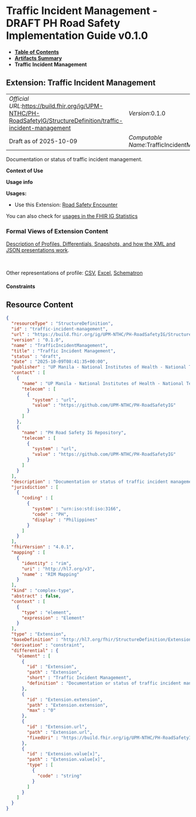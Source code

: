 # Traffic Incident Management - DRAFT PH Road Safety Implementation Guide v0.1.0

* [**Table of Contents**](toc.md)
* [**Artifacts Summary**](artifacts.md)
* **Traffic Incident Management**

## Extension: Traffic Incident Management 

| | |
| :--- | :--- |
| *Official URL*:https://build.fhir.org/ig/UPM-NTHC/PH-RoadSafetyIG/StructureDefinition/traffic-incident-management | *Version*:0.1.0 |
| Draft as of 2025-10-09 | *Computable Name*:TrafficIncidentManagement |

Documentation or status of traffic incident management.

**Context of Use**

**Usage info**

**Usages:**

* Use this Extension: [Road Safety Encounter](StructureDefinition-RS-Encounter.md)

You can also check for [usages in the FHIR IG Statistics](https://packages2.fhir.org/xig/example.fhir.ph.roadsafety|current/StructureDefinition/traffic-incident-management)

### Formal Views of Extension Content

 [Description of Profiles, Differentials, Snapshots, and how the XML and JSON presentations work](http://build.fhir.org/ig/FHIR/ig-guidance/readingIgs.html#structure-definitions). 

 

Other representations of profile: [CSV](StructureDefinition-traffic-incident-management.csv), [Excel](StructureDefinition-traffic-incident-management.xlsx), [Schematron](StructureDefinition-traffic-incident-management.sch) 

#### Constraints



## Resource Content

```json
{
  "resourceType" : "StructureDefinition",
  "id" : "traffic-incident-management",
  "url" : "https://build.fhir.org/ig/UPM-NTHC/PH-RoadSafetyIG/StructureDefinition/traffic-incident-management",
  "version" : "0.1.0",
  "name" : "TrafficIncidentManagement",
  "title" : "Traffic Incident Management",
  "status" : "draft",
  "date" : "2025-10-09T08:41:35+00:00",
  "publisher" : "UP Manila - National Institutes of Health - National Telehealth Center",
  "contact" : [
    {
      "name" : "UP Manila - National Institutes of Health - National Telehealth Center",
      "telecom" : [
        {
          "system" : "url",
          "value" : "https://github.com/UPM-NTHC/PH-RoadSafetyIG"
        }
      ]
    },
    {
      "name" : "PH Road Safety IG Repository",
      "telecom" : [
        {
          "system" : "url",
          "value" : "https://github.com/UPM-NTHC/PH-RoadSafetyIG"
        }
      ]
    }
  ],
  "description" : "Documentation or status of traffic incident management.",
  "jurisdiction" : [
    {
      "coding" : [
        {
          "system" : "urn:iso:std:iso:3166",
          "code" : "PH",
          "display" : "Philippines"
        }
      ]
    }
  ],
  "fhirVersion" : "4.0.1",
  "mapping" : [
    {
      "identity" : "rim",
      "uri" : "http://hl7.org/v3",
      "name" : "RIM Mapping"
    }
  ],
  "kind" : "complex-type",
  "abstract" : false,
  "context" : [
    {
      "type" : "element",
      "expression" : "Element"
    }
  ],
  "type" : "Extension",
  "baseDefinition" : "http://hl7.org/fhir/StructureDefinition/Extension",
  "derivation" : "constraint",
  "differential" : {
    "element" : [
      {
        "id" : "Extension",
        "path" : "Extension",
        "short" : "Traffic Incident Management",
        "definition" : "Documentation or status of traffic incident management."
      },
      {
        "id" : "Extension.extension",
        "path" : "Extension.extension",
        "max" : "0"
      },
      {
        "id" : "Extension.url",
        "path" : "Extension.url",
        "fixedUri" : "https://build.fhir.org/ig/UPM-NTHC/PH-RoadSafetyIG/StructureDefinition/traffic-incident-management"
      },
      {
        "id" : "Extension.value[x]",
        "path" : "Extension.value[x]",
        "type" : [
          {
            "code" : "string"
          }
        ]
      }
    ]
  }
}

```

